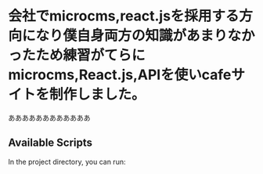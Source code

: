 # 会社でmicrocms,react.jsを採用する方向になり僕自身両方の知識があまりなかったため練習がてらにmicrocms,React.js,APIを使いcafeサイトを制作しました。

ああああああああああああ

## Available Scripts

In the project directory, you can run:

